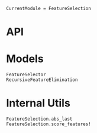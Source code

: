 ```@meta
CurrentModule = FeatureSelection
```
# API
# Models
```@docs
FeatureSelector
RecursiveFeatureElimination
```
# Internal Utils
```@docs
FeatureSelection.abs_last
FeatureSelection.score_features!
```